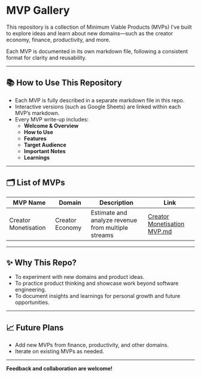 # MVP Gallery

This repository is a collection of Minimum Viable Products (MVPs) I’ve built to explore ideas and learn about new domains—such as the creator economy, finance, productivity, and more.

Each MVP is documented in its own markdown file, following a consistent format for clarity and reusability.

---

## 📚 How to Use This Repository

- Each MVP is fully described in a separate markdown file in this repo.
- Interactive versions (such as Google Sheets) are linked within each MVP’s markdown.
- Every MVP write-up includes:
    - **Welcome & Overview**
    - **How to Use**
    - **Features**
    - **Target Audience**
    - **Important Notes**
    - **Learnings**

---

## 🗂️ List of MVPs

| MVP Name                 | Domain           | Description                                           | Link                                                           |
|--------------------------|------------------|-------------------------------------------------------|----------------------------------------------------------------|
| Creator Monetisation     | Creator Economy  | Estimate and analyze revenue from multiple streams    | [Creator Monetisation MVP.md](Creator%20Monetisation%20MVP.md) |


---

## ✨ Why This Repo?

- To experiment with new domains and product ideas.
- To practice product thinking and showcase work beyond software engineering.
- To document insights and learnings for personal growth and future opportunities.

---

## 📈 Future Plans

- Add new MVPs from finance, productivity, and other domains.
- Iterate on existing MVPs as needed.

---

**Feedback and collaboration are welcome!**
